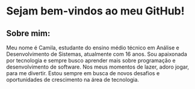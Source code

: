 <h1>Sejam bem-vindos ao meu GitHub!</h1>

<h2>Sobre mim: </h2>
Meu nome é Camila, estudante do ensino médio técnico em Análise e Desenvolvimento de Sistemas, atualmente com 16 anos. Sou apaixonada por tecnologia e sempre busco aprender mais sobre programação e desenvolvimento de software. Nos meus momentos de lazer, adoro jogar, para me divertir. Estou sempre em busca de novos desafios e oportunidades de crescimento na área de tecnologia. 

<!--
**milafraide/milafraide** is a ✨ _special_ ✨ repository because its `README.md` (this file) appears on your GitHub profile.

Here are some ideas to get you started:

- 🔭 I’m currently working on ...
- 🌱 I’m currently learning ...
- 👯 I’m looking to collaborate on ...
- 🤔 I’m looking for help with ...
- 💬 Ask me about ...
- 📫 How to reach me: ...
- 😄 Pronouns: ...
- ⚡ Fun fact: ...
-->
